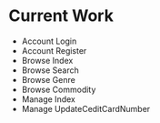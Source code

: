 # Current Work
- Account Login
- Account Register
- Browse Index
- Browse Search
- Browse Genre
- Browse Commodity
- Manage Index
- Manage UpdateCeditCardNumber